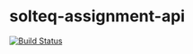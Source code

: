 # solteq-assignment-api
[![Build Status](https://travis-ci.org/mciezczak312/solteq-assignment-api.svg?branch=master)](https://travis-ci.org/mciezczak312/solteq-assignment-api)
